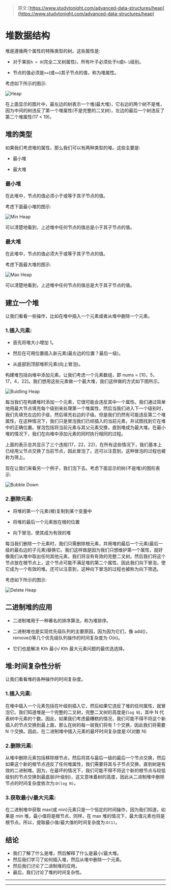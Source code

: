 > 原文:[https://www.studytonight.com/advanced-data-structures/heap](https://www.studytonight.com/advanced-data-structures/heap)

# 堆数据结构

堆是遵循两个属性的特殊类型的树。这些属性是:

*   对于某些`h > 0`(完全二叉树属性)，所有叶子必须处于`h`或`h-1`级别。

*   节点的值必须是`>=`(或`<=`)其子节点的值，称为堆属性。

考虑如下所示的图示:

![Heap](img/d03fb0e532d087294f33c0a52b88749d.png)

在上面显示的图片中，最左边的树表示一个堆(最大堆)，它右边的两个树不是堆，因为中间的树违反了第一个堆属性(不是完整的二叉树)，左边的最后一个树违反了第二个堆属性(17 < 19)。

## 堆的类型

如果我们考虑堆的属性，那么我们可以有两种类型的堆。这些主要是:

*   最小堆

*   最大堆

### 最小堆

在此堆中，节点的值必须小于或等于其子节点的值。

考虑下面最小堆的图示:

![Min Heap](img/cb3a054f39dc683afa78d59b25467368.png)

可以清楚地看到，上述堆中任何节点的值总是小于其子节点的值。

### 最大堆

在此堆中，节点的值必须大于或等于其子节点的值。

考虑下面最大堆的图示:

![Max Heap](img/4be68cd0328c9715e1169f80b9f3c611.png)

可以清楚地看到，上述堆中任何节点的值总是大于其子节点的值。

## 建立一个堆

让我们看看一些操作，比如在堆中插入一个元素或者从堆中删除一个元素。

### 1.插入元素:

*   首先将堆大小增加 1。

*   然后在可用位置插入新元素(最左边的位置？最后一级)。

*   从底部到顶部堆积元素(向上冒泡)。

构建堆包括向堆中添加元素。让我们考虑一个元素数组，即 nums = [10，5，17，4，22]。我们想用这些元素做一个最大堆，我们这样做的方式如下图所示。

![Buidling Heap](img/e0222dff8e315177d6a1dc4c8d8889e7.png)

每当我们在构建堆时添加一个元素，它很可能会违反其中一个属性。我们通过简单地用最大节点填充每个级别来处理第一个堆属性，然后当我们进入下一个级别时，我们先填充左边的子级，然后填充右边的子级。但是我们仍然有可能违反第二个堆属性，在这种情况下，我们只是冒泡我们已经插入的当前元素，并试图找到它在堆中的正确位置。冒泡包括将当前元素与其父元素交换，直到堆成为最大堆。在最小堆的情况下，我们在向堆中添加元素的同时执行相同的过程。

上面的表示总共显示了三个违规(17，22，22)，在所有这些情况下，我们基本上已经用父节点交换了当前节点，因此冒泡了。还可以注意到，这种冒泡的过程也被称为筛上。

现在让我们来看另一个例子，我们泡下去。考虑下面显示的树(不是堆)的图形表示:

![Bubble Down](img/e2ab16a6a585d36380d4225bce25c52d.png)

### 2.删除元素:

*   将堆的第一个元素(根)复制到某个变量中

*   将堆的最后一个元素放在根的位置

*   向下冒泡，使其成为有效的堆

每当我们删除一个元素时，我们只需删除根元素，并用堆的最后一个元素(最后一级的最右边的子元素)替换它。我们这样做是因为我们只想维护第一个属性，就好像我们从堆中取出任何其他元素，我们将没有有效的完整二叉树。然后我们将这个节点放在根节点上，这个节点可能不满足堆的第二个属性，因此我们向下冒泡，使它成为一个有效的堆。还可以注意到，这种向下冒泡的过程也被称为向下筛选。

考虑如下所示的图示:

![Delete Heap](img/0ebbed7de7e261a0f25c60c293038469.png)

## 二进制堆的应用

*   二进制堆用于一种著名的排序算法，称为堆排序。

*   二进制堆也是实现优先级队列的主要原因，因为因为它们，像 add()，remove()等几个优先级队列操作的时间复杂度为 O(n)。

*   它们也是解决 Kth 最小/ Kth 最大元素问题的最优选选择。

## 堆:时间复杂性分析

让我们看看堆的各种操作的时间复杂度。

### 1.插入元素:

在堆中插入一个元素包括在叶级别插入它，然后如果它违反了堆的任何属性，就冒泡它。我们知道堆是一个完整的二叉树，完整二叉树的高度是(`log N`)，其中 N 代表树中元素的个数。因此，如果我们考虑最糟糕的情况，我们可能不得不将这个新插入的节点交换到最上面，那么在树的每一层我们将有 1 个交换，因此我们将需要 N 个交换。因此，在二进制堆中插入元素的最坏时间复杂度是:0(对数 N)

### 2.删除元素:

从堆中删除元素包括移除根节点，然后将其与最后一级的最后一个节点交换，然后如果这个新的根节点违反了任何堆属性，我们需要将其与子节点交换，直到树是有效的二进制堆。因为，在最坏的情况下，我们可能不得不将这个新的根节点与较低级别的节点交换到最底层(叶级别)，这又意味着树的高度，因此从二进制堆中删除节点的时间复杂度依次为:`O(log N)`。

### 3.获取最小/最大元素:

在二进制堆中获取 max(或 min)元素只是一个恒定的时间操作，因为我们知道，如果是 min 堆，最小值将是根节点，同样，在 max 堆的情况下，最大值元素也将是根节点。所以，提取最小值/最大值的时间复杂度为:`O(1)`。

## 结论

*   我们了解了什么是堆，然后解释了什么是最小/最大堆。
*   然后我们学习了如何插入堆，然后从堆中删除一个元素。
*   然后我们讨论了二进制堆的应用。
*   最后，我们讨论了堆的时间复杂性。

* * *

* * *